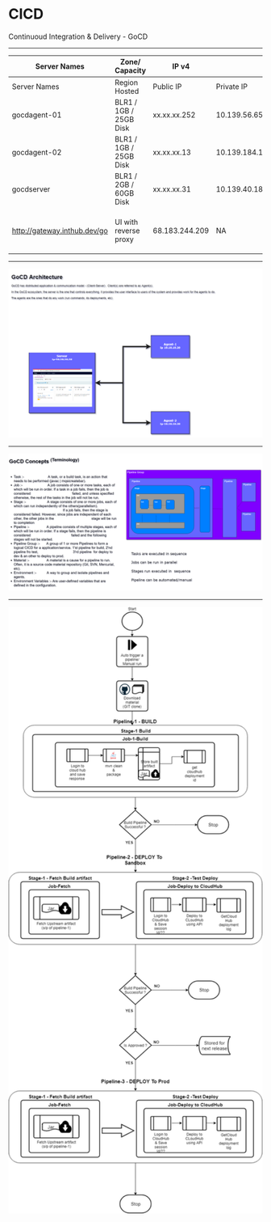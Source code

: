 # CICD
Continuoud Integration & Delivery - GoCD

-----------------------------------------------------------------------------------------------------------------------------------------
| Server Names                 | Zone/ Capacity         | IP v4          |                | Comments                                    |
|------------------------------|------------------------|----------------|----------------|---------------------------------------------|
| Server Names                 | Region Hosted          | Public IP      | Private IP     |                                             |
| gocdagent-01                 | BLR1 / 1GB / 25GB Disk | xx.xx.xx.252   | 10.139.56.65   | ssh allowd from with in goserver            |
| gocdagent-02                 | BLR1 / 1GB / 25GB Disk | xx.xx.xx.13    | 10.139.184.134 | ssh allowd from with in goserver            |
| gocdserver                   | BLR1 / 2GB / 60GB Disk | xx.xx.xx.31    | 10.139.40.18   | Open anywhere; with ssh keys                |
| http://gateway.inthub.dev/go | UI with reverse proxy  | 68.183.244.209 | NA             | ONLY http/https (http auto routed to https) |
-----------------------------------------------------------------------------------------------------------------------------------------


<img src="images/GoCD-Architecture.png">
<hr>
<img src="images/GoCD-Terminology.png">
<hr>
<img src="images/CICD-Workflow.png" width="1400" height="1200">
